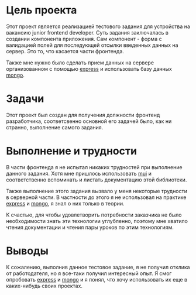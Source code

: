 # Цель проекта

Этот проект является реализацией тестового задания для устройства на вакансию junior frontend developer. Суть задания заключалась в создании компонента приложения. Сам компонент - форма с валидацией полей для последующей отсылки введенных данных на сервер. Это то, что касается части фронтенда.

Также мне нужно было сделать прием данных на сервере организованном с помощью [express]() и использовать базу данных [mongo]().

# Задачи

Этот проект был создан для получения должности фронтенд разработчика, соответсвенно основной его задачей было, как ни странно, выполнение самого задания.

# Выполнение и трудности

В части фронтенда я не испытал никаких трудностей при выполнение данного задания. Хотя мне пришлось использовать [mui]() и соответственно вспоминать и листать документацию этой библиотеки.

Также выполнение этого задания вызвало у меня некоторые трудности в серверной части. В частности до этого я не использовал на практике [express]() и [mongo](), я знал о них только в теории.

К счастью, для чтобы удовлетворить потребности заказчика не было необходимости знать эти технологии углубленно, поэтому мне хватило чтения документации и чтения пары уроков по этим технологиям.

# Выводы

К сожалению, выполнив данное тестовое задание, я не получил отклика от работодателя, но я все-таки получил интересный опыт. Я смог опробовать [express]() и [mongo]() и я понял, что хочу использовать их еще в каких-нибудь своих проектах.
